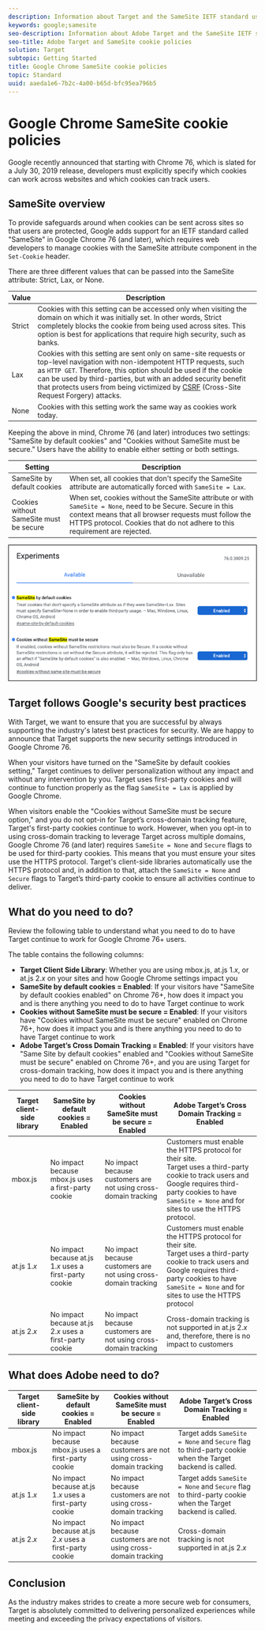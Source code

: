 ```yaml
---
description: Information about Target and the SameSite IETF standard used starting with Google Chrome version 76.
keywords: google;samesite
seo-description: Information about Adobe Target and the SameSite IETF standard introduced with Google Chrome version 76.
seo-title: Adobe Target and SameSite cookie policies
solution: Target
subtopic: Getting Started
title: Google Chrome SameSite cookie policies
topic: Standard
uuid: aaeda1e6-7b2c-4a00-b65d-bfc95ea796b5
---
```


# Google Chrome SameSite cookie policies

Google recently announced that starting with Chrome 76, which is slated for a July 30, 2019 release, developers must explicitly specify which cookies can work across websites and which cookies can track users. 

## SameSite overview

To provide safeguards around when cookies can be sent across sites so that users are protected, Google adds support for an IETF standard called "SameSite" in Google Chrome 76 (and later), which requires web developers to manage cookies with the SameSite attribute component in the `Set-Cookie` header.

There are three different values that can be passed into the SameSite attribute: Strict, Lax, or None.

|Value|Description|
| --- | --- |
|Strict|Cookies with this setting can be accessed only when visiting the domain on which it was initially set. In other words, Strict completely blocks the cookie from being used across sites. This option is best for applications that require high security, such as banks.|
|Lax|Cookies with this setting are sent only on same-site requests or top-level navigation with non-idempotent HTTP requests, such as `HTTP GET`. Therefore, this option should be used if the cookie can be used by third-parties, but with an added security benefit that protects users from being victimized by [CSRF](https://en.wikipedia.org/wiki/Cross-site_request_forgery) (Cross-Site Request Forgery) attacks.|
|None|Cookies with this setting work the same way as cookies work today.|

Keeping the above in mind, Chrome 76 (and later) introduces two settings: "SameSite by default cookies" and "Cookies without SameSite must be secure." Users have the ability to enable either setting or both settings.

|Setting|Description|
| --- | --- |
|SameSite by default cookies|When set, all cookies that don't specify the SameSite attribute are automatically forced with `SameSite = Lax`.|
|Cookies without SameSite must be secure|When set, cookies without the SameSite attribute or with `SameSite = None`, need to be Secure. Secure in this context means that all browser requests must follow the HTTPS protocol. Cookies that do not adhere to this requirement are rejected.|

![SameSite settings page](/help/c-implementing-target/c-considerations-before-you-implement-target/assets/samesite.png)

## Target follows Google's security best practices

With Target, we want to ensure that you are successful by always supporting the industry's latest best practices for security. We are happy to announce that Target supports the new security settings introduced in Google Chrome 76.

When your visitors have turned on the "SameSite by default cookies setting," Target continues to deliver personalization without any impact and without any intervention by you. Target uses first-party cookies and will continue to function properly as the flag `SameSite = Lax` is applied by Google Chrome.

When visitors enable the "Cookies without SameSite must be secure option," and you do not opt-in for Target’s cross-domain tracking feature, Target's first-party cookies continue to work. However, when you opt-in to using cross-domain tracking to leverage Target across multiple domains, Google Chrome 76 (and later) requires `SameSite = None` and `Secure` flags to be used for third-party cookies. This means that you must ensure your sites use the HTTPS protocol. Target's client-side libraries automatically use the HTTPS protocol and, in addition to that, attach the `SameSite = None` and `Secure` flags to Target’s third-party cookie to ensure all activities continue to deliver.

## What do you need to do?

Review the following table to understand what you need to do to have Target continue to work for Google Chrome 76+ users.

The table contains the following columns:

* **Target Client Side Library**: Whether you are using mbox.js, at.js 1.*x*, or at.js 2.*x* on your sites and how Google Chrome settings impact you
* **SameSite by default cookies = Enabled**: If your visitors have "SameSite by default cookies enabled" on Chrome 76+, how does it impact you and is there anything you need to do to have Target continue to work
* **Cookies without SameSite must be secure = Enabled**: If your visitors have "Cookies without SameSite must be secure" enabled on Chrome 76+, how does it impact you and is there anything you need to do to have Target continue to work
* **Adobe Target’s Cross Domain Tracking = Enabled**: If your visitors have "Same Site by default cookies" enabled and "Cookies without SameSite must be secure" enabled on Chrome 76+, and you are using Target for cross-domain tracking, how does it impact you and is there anything you need to do to have Target continue to work

|Target client-side library|SameSite by default cookies = Enabled|Cookies without SameSite must be secure = Enabled|Adobe Target’s Cross Domain Tracking = Enabled|
| --- | --- | --- | --- |
|mbox.js|No impact because mbox.js uses a first-party cookie|No impact because customers are not using cross-domain tracking|Customers must enable the HTTPS protocol for their site.<br>Target uses a third-party cookie to track users and Google requires third-party cookies to have `SameSite = None` and for sites to use the HTTPS protocol.|
|at.js 1.*x*|No impact because at.js 1.*x* uses a first-party cookie|No impact because customers are not using cross-domain tracking|Customers must enable the HTTPS protocol for their site.<br>Target uses a third-party cookie to track users and Google requires third-party cookies to have `SameSite = None` and for sites to use the HTTPS protocol|
|at.js 2.*x*|No impact because at.js 2.*x* uses a first-party cookie|No impact because customers are not using cross-domain tracking|Cross-domain tracking is not supported in at.js 2.*x* and, therefore, there is no impact to customers|

## What does Adobe need to do?

|Target client-side library|SameSite by default cookies = Enabled|Cookies without SameSite must be secure = Enabled|Adobe Target’s Cross Domain Tracking = Enabled|
| --- | --- | --- | --- |
|mbox.js|No impact because mbox.js uses a first-party cookie|No impact because customers are not using cross-domain tracking|Target adds `SameSite = None` and `Secure` flag to third-party cookie when the Target backend is called.|
|at.js 1.*x*|No impact because at.js 1.*x* uses a first-party cookie|No impact because customers are not using cross-domain tracking|Target adds `SameSite = None` and `Secure` flag to third-party cookie when the Target backend is called.|
|at.js 2.*x*|No impact because at.js 2.*x* uses a first-party cookie|No impact because customers are not using cross-domain tracking|Cross-domain tracking is not supported in at.js 2.*x*|

## Conclusion

As the industry makes strides to create a more secure web for consumers, Target is absolutely committed to delivering personalized experiences while meeting and exceeding the privacy expectations of visitors.
